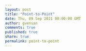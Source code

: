 ```yaml
---
layout: post
title: "Point-to-Point"
date: Thu, 09 Sep 2021 00:00:00 GMT
author: gvensan
comments: true
published: true
share: true
permalink: point-to-point
---
```

